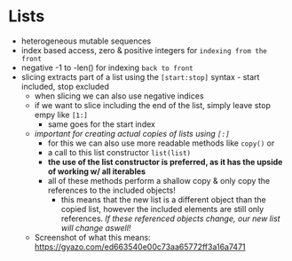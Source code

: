 # Lists

- heterogeneous mutable sequences
- index based access, zero & positive integers for `indexing from the front`
- negative -1 to -len() for indexing `back to front`
- slicing extracts part of a list using the `[start:stop]` syntax - start included, stop excluded
    - when slicing we can also use negative indices
    - if we want to slice including the end of the list, simply leave stop empy like `[1:]`
        - same goes for the start index
    - *important for creating actual copies of lists using `[:]`*
        - for this we can also use more readable methods like `copy()` or
        - a call to this list constructor `list(list)`
        - **the use of the list constructor is preferred, as it has the upside of working w/ all iterables**
        - all of these methods perform a shallow copy & only copy the references to the included objects!
            - this means that the new list is a different object than the copied list, however the included
                elements are still only references. *If these referenced objects change, our new list will*
                *change aswell!*
    - Screenshot of what this means: https://gyazo.com/ed663540e00c73aa65772ff3a16a7471
